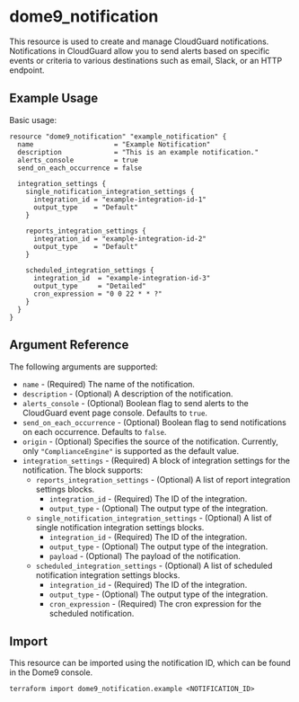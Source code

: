 ﻿---
layout: "dome9"
page_title: "Check Point CloudGuard: dome9_notification"
sidebar_current: "docs-resource-dome9-notification"
description: |- 
  Creates and manages Dome9 notifications.
---

# dome9\_notification

This resource is used to create and manage CloudGuard notifications. Notifications in CloudGuard allow you to send alerts based on specific events or criteria to various destinations such as email, Slack, or an HTTP endpoint.

## Example Usage

Basic usage:

```hcl
resource "dome9_notification" "example_notification" {
  name                    = "Example Notification"
  description             = "This is an example notification."
  alerts_console          = true
  send_on_each_occurrence = false

  integration_settings {
    single_notification_integration_settings {
      integration_id = "example-integration-id-1"
      output_type    = "Default"
    }

    reports_integration_settings {
      integration_id = "example-integration-id-2"
      output_type    = "Default"
    }

    scheduled_integration_settings {
      integration_id  = "example-integration-id-3"
      output_type     = "Detailed"
      cron_expression = "0 0 22 * * ?"
    }
  }
}
```

## Argument Reference

The following arguments are supported:

- `name` - (Required) The name of the notification.
- `description` - (Optional) A description of the notification.
- `alerts_console` - (Optional) Boolean flag to send alerts to the CloudGuard event page console. Defaults to `true`.
- `send_on_each_occurrence` - (Optional) Boolean flag to send notifications on each occurrence. Defaults to `false`.
- `origin` - (Optional) Specifies the source of the notification. Currently, only `"ComplianceEngine"` is supported as the default value.
- `integration_settings` - (Required) A block of integration settings for the notification. The block supports:
    - `reports_integration_settings` - (Optional) A list of report integration settings blocks.
        - `integration_id` - (Required) The ID of the integration.
        - `output_type` - (Optional) The output type of the integration.
    - `single_notification_integration_settings` - (Optional) A list of single notification integration settings blocks.
        - `integration_id` - (Required) The ID of the integration.
        - `output_type` - (Optional) The output type of the integration.
        - `payload` - (Optional) The payload of the notification.
    - `scheduled_integration_settings` - (Optional) A list of scheduled notification integration settings blocks.
        - `integration_id` - (Required) The ID of the integration.
        - `output_type` - (Optional) The output type of the integration.
        - `cron_expression` - (Required) The cron expression for the scheduled notification.
      

## Import

This resource can be imported using the notification ID, which can be found in the Dome9 console.

```shell
terraform import dome9_notification.example <NOTIFICATION_ID>
```